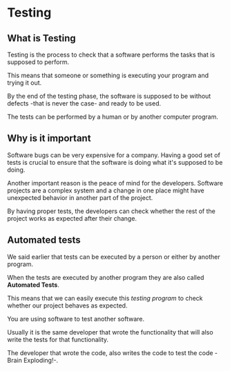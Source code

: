 # Testing

## What is Testing

Testing is the process to check that a software performs the tasks that is supposed to perform.

This means that someone or something is executing your program and trying it out.

By the end of the testing phase, the software is supposed to be without defects -that is never the case- and ready to be used.

The tests can be performed by a human or by another computer program.

## Why is it important

Software bugs can be very expensive for a company. Having a good set of tests is crucial to ensure that the software is doing what it's supposed to be doing.

Another important reason is the peace of mind for the developers. Software projects are a complex system and a change in one place might have unexpected behavior in another part of the project.

By having proper tests, the developers can check whether the rest of the project works as expected after their change.

## Automated tests

We said earlier that tests can be executed by a person or either by another program.

When the tests are executed by another program they are also called **Automated Tests**.

This means that we can easily execute this *testing program* to check whether our project behaves as expected.

You are using software to test another software.

Usually it is the same developer that wrote the functionality that will also write the tests for that functionality.

The developer that wrote the code, also writes the code to test the code -Brain Exploding!-.
